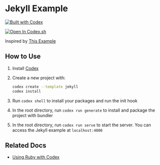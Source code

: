 # Jekyll Example

[![Built with Codex](https://www.khulnasoft/img/codex/shield_moon.svg)](https://www.khulnasoft/codex/docs/contributor-quickstart/)

[![Open In Codex.sh](https://www.khulnasoft/img/codex/open-in-codex.svg)](https://codex.sh/open/templates/jekyll)

Inspired by [This Example](https://litchipi.github.io/nix/2023/01/12/build-jekyll-blog-with-nix.html)

## How to Use

1. Install [Codex](https://www.khulnasoft/codex/docs/installing_codex/)
1. Create a new project with:

    ```bash
    codex create --template jekyll
    codex install
    ```

1. Run `codex shell` to install your packages and run the init hook
1. In the root directory, run `codex run generate` to install and package the project with bundler
1. In the root directory, run `codex run serve` to start the server. You can access the Jekyll example at `localhost:4000`

## Related Docs

* [Using Ruby with Codex](https://www.khulnasoft/codex/docs/codex_examples/languages/ruby/)
